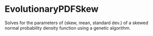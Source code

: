 # EvolutionaryPDFSkew

Solves for the parameters of (skew, mean, standard dev.) of a skewed normal probability density function using a genetic algorithm.